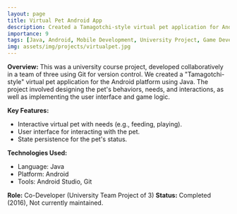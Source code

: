 ```yaml
---
layout: page
title: Virtual Pet Android App
description: Created a Tamagotchi-style virtual pet application for Android in Java as part of a university course project with a team of three.
importance: 9
tags: [Java, Android, Mobile Development, University Project, Game Development, Git, Team Project]
img: assets/img/projects/virtualpet.jpg
---
```


**Overview:**
This was a university course project, developed collaboratively in a team of three using Git for version control. We created a "Tamagotchi-style" virtual pet application for the Android platform using Java. The project involved designing the pet's behaviors, needs, and interactions, as well as implementing the user interface and game logic.

**Key Features:**
*   Interactive virtual pet with needs (e.g., feeding, playing).
*   User interface for interacting with the pet.
*   State persistence for the pet's status.

**Technologies Used:**
*   Language: Java
*   Platform: Android
*   Tools: Android Studio, Git

**Role:** Co-Developer (University Team Project of 3)
**Status:** Completed (2016), Not currently maintained.
